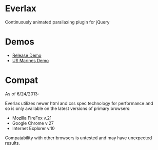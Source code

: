 Everlax
=======

Continuously animated parallaxing plugin for jQuery


Demos
=====

* [Release Demo](http://datadink.github.io/Everlax/)
* [US Marines Demo](http://datadink.github.io/Everlax/marines)


Compat
======

As of 6/24/2013:

Everlax utilizes newer html and css spec technology for performance and so is only available on the latest versions of primary browsers:
* Mozilla FireFox v.21
* Google Chrome v.27
* Internet Explorer v.10

Compatability with other browsers is untested and may have unexpected results.
